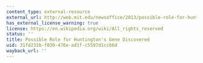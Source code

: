 ```yaml
---
content_type: external-resource
external_url: http://web.mit.edu/newsoffice/2013/possible-role-for-huntingtons-gene-discovered-0116.html
has_external_license_warning: true
license: https://en.wikipedia.org/wiki/All_rights_reserved
status: ''
title: Possible Role for Huntington's Gene Discovered
uid: 31fd231b-f030-476e-ad1f-c5597d1cc66d
wayback_url: ''
---
```

